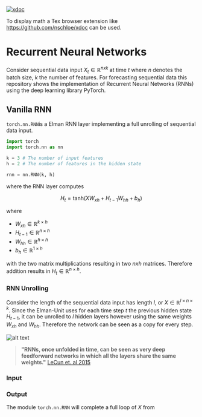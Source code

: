 [![xdoc](https://img.shields.io/badge/Rendered%20with-xdoc-f2eecb?style=flat-square)](https://chrome.google.com/webstore/detail/xdoc/anidddebgkllnnnnjfkmjcaallemhjee)

To display math a Tex browser extension like https://github.com/nschloe/xdoc can be used.



# Recurrent Neural Networks
Consider  sequential data input $`X_t \in \mathbb{R}^{nxk}`$ at time $`t`$ where $`n`$ denotes the batch size,  $`k`$ the number of features. For forecasting sequential data this repository shows the implementation of Recurrent Neural Networks (RNNs) using the deep learning library PyTorch. 

## Vanilla RNN
`torch.nn.RNN`is a Elman RNN layer implementing a full unrolling of sequential data input.
```python
import torch
import torch.nn as nn

k = 3 # The number of input features
h = 2 # The number of features in the hidden state

rnn = nn.RNN(k, h)

```
where the RNN layer computes
```math
H_t = \text{tanh} \left( X W_{xh}+ H_{t-1} W_{hh} + b_{h} \right)
```

where
* $`W_{xh} \in \mathbb{R}^{k \times h}`$
* $`H_{t-1} \in \mathbb{R}^{n \times h}`$
* $`W_{hh} \in \mathbb{R}^{h \times h}`$
* $`b_{h} \in \mathbb{R}^{1 \times h}`$

with the two matrix multiplications resulting in two $`nxh`$ matrices. Therefore addition results in $`H_{t} \in \mathbb{R}^{n \times h}`$.


### RNN Unrolling

Consider the length of the sequential data input has length $`l`$, or $`X \in \mathbb{R}^{l \times n \times k} `$. Since the Elman-Unit uses for each time step $`t`$ the previous hidden state $`H_{t-1}`$, it can be unrolled to $`l`$ hidden layers however using the same weights $`W_{xh}`$ and $`W_{hh}`$. Therefore the network can be seen as a copy for every step.

![alt text](https://colah.github.io/posts/2015-08-Understanding-LSTMs/img/RNN-unrolled.png)

> **"RNNs, once unfolded in time, can be seen as very deep feedforward networks in which all the layers share the same weights."** [LeCun et. al 2015]( https://www.nature.com/articles/nature14539.epdf)



### Input

 

### Output 
The module `torch.nn.RNN` will complete a full loop of $`X`$ from 

